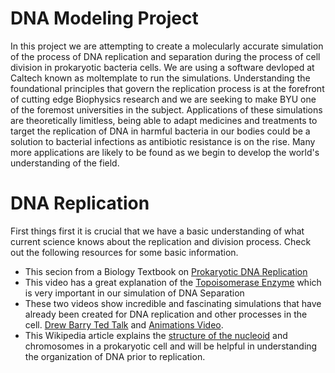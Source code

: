 
# DNA Modeling Project
In this project we are attempting to create a molecularly accurate simulation of the process of DNA replication and separation during the process of cell division in prokaryotic bacteria cells. We are using a software devloped at Caltech known as moltemplate to run the simulations. Understanding the foundational principles that govern the replication process is at the forefront of cutting edge Biophysics research and we are seeking to make BYU one of the foremost universities in the subject. Applications of these simulations are theoretically limitless, being able to adapt medicines and treatments to target the replication of DNA in harmful bacteria in our bodies could be a solution to bacterial infections as antibiotic resistance is on the rise. Many more applications are likely to be found as we begin to develop the world's understanding of the field.

# DNA Replication
First things first it is crucial that we have a basic understanding of what current science knows about the replication and division process. Check out the following resources for some basic information. 

* This secion from a Biology Textbook on [Prokaryotic DNA Replication](https://openstax.org/books/biology/pages/14-4-dna-replication-in-prokaryotes)
* This video has a great explanation of the [Topoisomerase Enzyme](https://www.youtube.com/watch?v=k4fbPUGKurI) which is very important in our simulation of DNA Separation
* These two videos show incredible and fascinating simulations that have already been created for DNA replication and other processes in the cell. [Drew Barry Ted Talk](https://www.youtube.com/watch?v=WFCvkkDSfIU) and [Animations Video](https://www.youtube.com/watch?v=7Hk9jct2ozY).
* This Wikipedia article explains the [structure of the nucleoid](https://en.wikipedia.org/wiki/Nucleoid) and chromosomes in a prokaryotic cell and will be helpful in understanding the organization of DNA prior to replication. 
